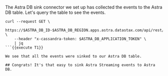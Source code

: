 The Astra DB sink connector we set up has collected the events to the Astra DB table.
Let's query the table to see the events.

```
curl --request GET \
    https://$ASTRA_DB_ID-$ASTRA_DB_REGION.apps.astra.datastax.com/api/rest/v2/keyspaces/$ASTRA_DB_KEYSPACE/temperatures_by_timestamp/rows \
    --header "x-cassandra-token: $ASTRA_DB_APPLICATION_TOKEN" \
    | jq
```{{execute T1}}

We see that all the events were sinked to our Astra DB table.

## Congrats! It's that easy to sink Astra Streaming events to Astra DB.
